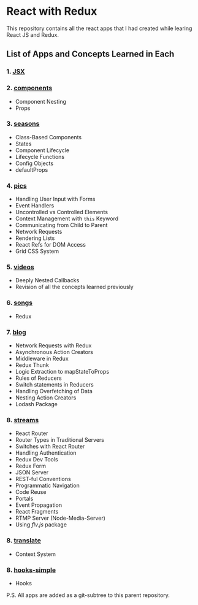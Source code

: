 # React with Redux

This repository contains all the react apps that I had created while learing React JS and Redux.

## List of Apps and Concepts Learned in Each

### 1. [JSX](jsx/)

### 2. [components](components/)

- Component Nesting
- Props

### 3. [seasons](seasons/)

- Class-Based Components
- States
- Component Lifecycle
- Lifecycle Functions
- Config Objects
- defaultProps

### 4. [pics](pics/)

- Handling User Input with Forms
- Event Handlers
- Uncontrolled vs Controlled Elements
- Context Management with `this` Keyword
- Communicating from Child to Parent
- Network Requests
- Rendering Lists
- React Refs for DOM Access
- Grid CSS System

### 5. [videos](videos/)

- Deeply Nested Callbacks
- Revision of all the concepts learned previously

### 6. [songs](songs/)

- Redux

### 7. [blog](blog/)

- Network Requests with Redux
- Asynchronous Action Creators
- Middleware in Redux
- Redux Thunk
- Logic Extraction to mapStateToProps
- Rules of Reducers
- Switch statements in Reducers
- Handling Overfetching of Data
- Nesting Action Creators
- Lodash Package

### 8. [streams](streams/)

- React Router
- Router Types in Traditional Servers
- Switches with React Router
- Handling Authentication
- Redux Dev Tools
- Redux Form
- JSON Server
- REST-ful Conventions
- Programmatic Navigation
- Code Reuse
- Portals
- Event Propagation
- React Fragments
- RTMP Server (Node-Media-Server)
- Using _flv.js_ package

### 8. [translate](translate/)

- Context System

### 8. [hooks-simple](hooks-simple/)

- Hooks

P.S. All apps are added as a git-subtree to this parent repository.
